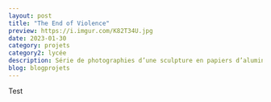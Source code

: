 ```yaml
---
layout: post
title: "The End of Violence"
preview: https://i.imgur.com/K82T34U.jpg
date: 2023-01-30
category: projets 
category2: lycée
description: Série de photographies d’une sculpture en papiers d’aluminium
blog: blogprojets
---
```


Test
